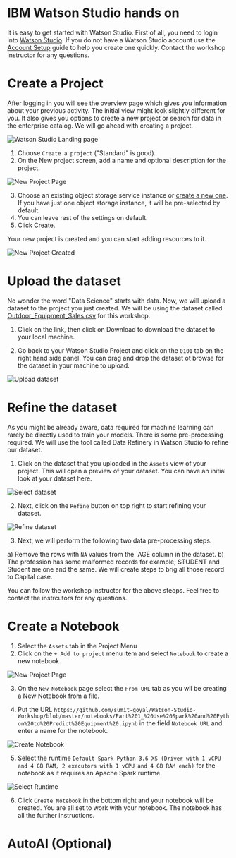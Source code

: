 # IBM Watson Studio hands on


It is easy to get started with Watson Studio. First of all, you need to login into [Watson Studio](https://eu-de.dataplatform.cloud.ibm.com). If you do not have a Watson Studio account use the [Account Setup](https://github.com/sumit-goyal/Watson-Studio-Workshop/wiki/Account-setup) guide to help you create one quickly. Contact the workshop instructor for any questions.


# Create a Project
After logging in you will see the overview page which gives you information about your previous activity. The initial view might look slightly different for you. It also gives you options to create a new project or search for data in the enterprise catalog. We will go ahead with creating a project.


![Watson Studio Landing page](./docs/images/ws-landing-page.png?raw=true "Title")

1. Choose  `Create a project` ("Standard" is good).
2. On the New project screen, add a name and optional description for the project.

![New Project Page](./docs/images/new-project-form.png?raw=true "New Project Form")

3. Choose an existing object storage service instance or [create a new one](https://github.com/sumit-goyal/Watson-Studio-Workshop/wiki/Account-setup). If you have just one object storage instance, it will be pre-selected by default.
4. You can leave rest of the settings on default.
5. Click Create.

Your new project is created and you can start adding resources to it.

![New Project Created](./docs/images/new-project-created.png?raw=true "New Project Created")

# Upload the dataset

No wonder the word "Data Science" starts with data. Now, we will upload a dataset to the project you just created. We will be using the dataset called [Outdoor_Equipment_Sales.csv](https://github.com/sumit-goyal/Watson-Studio-Workshop/blob/master/datasets/outdoor_equipment_sales/Outdoor_Equipment_Sales.csv) for this workshop.

1. Click on the link, then click on Download to download the dataset to your local machine. 

2. Go back to your Watson Studio Project and click on the `0101` tab on the right hand side panel. You can drag and drop the dataset ot browse for the dataset in your machine to upload.

![Upload dataset](./docs/images/upload-dataset.png?raw=true "Upload Dataset")

# Refine the dataset

As you might be already aware, data required for machine learning can rarely be directly used to train your models. There is some pre-processing required. We will use the tool called Data Refinery in Watson Studio to refine our dataset.

1. Click on the dataset that you uploaded in the `Assets` view of your project. This will open a preview of your dataset. You can have an initial look at your dataset here.

![Select dataset](./docs/images/select-dataset.png?raw=true "Select Dataset")


2. Next, click on the `Refine` button on top right to start refining your dataset.

![Refine dataset](./docs/images/refine-dataset.png?raw=true "Refine Dataset")

3. Next, we will perform the following two data pre-processing steps.

a) Remove the rows with `NA` values from the `AGE column in the dataset.
b) The profession has some malformed records for example; STUDENT and Student are one and the same. We will create steps to brig all those record to Capital case.

You can follow the workshop instructor for the above steops. Feel free to contact the instrcutors for any questions.


# Create a Notebook

1. Select the `Assets` tab in the Project Menu
2. Click on the `+ Add to project` menu item and select `Notebook` to create a new notebook.

![New Project Page](./docs/images/add-to-project.png?raw=true "Title")

3. On the `New Notebook` page select the `From URL` tab as you wil be creating a New Notebook from a file.

4. Put the URL `https://github.com/sumit-goyal/Watson-Studio-Workshop/blob/master/notebooks/Part%201_%20Use%20Spark%20and%20Python%20to%20Predict%20Equipment%20.ipynb` in the field `Notebook URL` and enter a name for the notebook.

![Create Notebook](./docs/images/new-notebook-from-url.png?raw=true "Title")

5. Select the runtime `Default Spark Python 3.6 XS (Driver with 1 vCPU and 4 GB RAM, 2 executors with 1 vCPU and 4 GB RAM each)` for the notebook as it requires an Apache Spark runtime.

![Select Runtime](./docs/images/select-runtime-spark.png?raw=true "Title")

6. Click `Create Notebook` in the bottom right and your notebook will be created. You are all set to work with your notebook. The notebook has all the further instructions.

# AutoAI (Optional)





